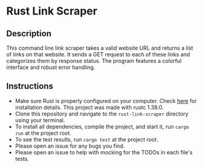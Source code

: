 # Rust Link Scraper

## Description

This command line link scraper takes a valid website URL and returns a list of links on that website. It sends a GET request to each of these links and categorizes them by response status. The program features a colorful interface and robust error handling.

## Instructions

- Make sure Rust is properly configured on your computer. Check [here](https://www.rust-lang.org/tools/install) for installation details. This project was made with rustc 1.38.0.
- Clone this repository and navigate to the `rust-link-scraper` directory using your terminal.
- To install all dependencies, compile the project, and start it, run `cargo run` at the project root.
- To see the test results, run `cargo test` at the project root.
- Please open an issue for any bugs you find.
- Please open an issue to help with mocking for the TODOs in each file's tests.
